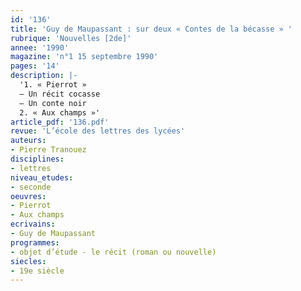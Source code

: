 ```yaml
---
id: '136'
title: 'Guy de Maupassant : sur deux « Contes de la bécasse » '
rubrique: 'Nouvelles [2de]'
annee: '1990'
magazine: 'n°1 15 septembre 1990'
pages: '14'
description: |-
  '1. « Pierrot »
  – Un récit cocasse
  – Un conte noir
  2. « Aux champs »'
article_pdf: '136.pdf'
revue: 'L’école des lettres des lycées'
auteurs:
- Pierre Tranouez
disciplines:
- lettres
niveau_etudes:
- seconde
oeuvres:
- Pierrot
- Aux champs
ecrivains:
- Guy de Maupassant
programmes:
- objet d’étude - le récit (roman ou nouvelle)
siecles:
- 19e siècle
---
```

